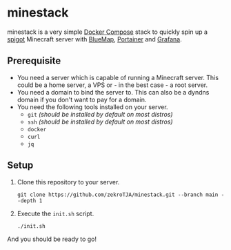 # minestack

minestack is a very simple [Docker Compose](https://docs.docker.com/compose/) stack to quickly spin up a [spigot](https://www.spigotmc.org/) Minecraft server with [BlueMap](https://bluemap.bluecolored.de/), [Portainer](https://www.portainer.io/) and [Grafana](https://grafana.com/).

## Prerequisite

- You need a server which is capable of running a Minecraft server. This could be a home server, a VPS or - in the best case - a root server.
- You need a domain to bind the server to. This can also be a dyndns domain if you don't want to pay for a domain.
- You need the following tools installed on your server.
  - `git` _(should be installed by default on most distros)_
  - `ssh` _(should be installed by default on most distros)_
  - `docker`
  - `curl`
  - `jq`

## Setup

1. Clone this repository to your server.

   ```
   git clone https://github.com/zekroTJA/minestack.git --branch main --depth 1
   ```

2. Execute the `init.sh` script.
   ```
   ./init.sh
   ```

And you should be ready to go!
